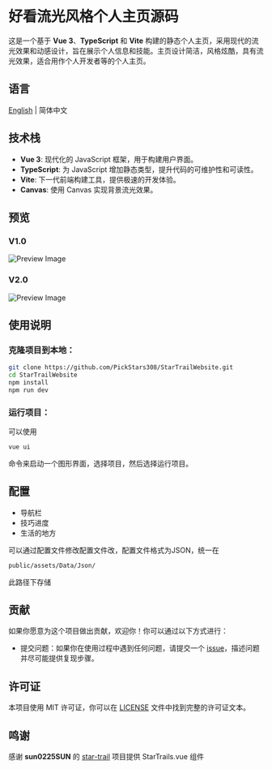 # 好看流光风格个人主页源码

这是一个基于 **Vue 3**、**TypeScript** 和 **Vite** 构建的静态个人主页，采用现代的流光效果和动感设计，旨在展示个人信息和技能。主页设计简洁，风格炫酷，具有流光效果，适合用作个人开发者等的个人主页。

## 语言

[English](README.md) | 简体中文

## 技术栈

- **Vue 3**: 现代化的 JavaScript 框架，用于构建用户界面。
- **TypeScript**: 为 JavaScript 增加静态类型，提升代码的可维护性和可读性。
- **Vite**: 下一代前端构建工具，提供极速的开发体验。
- **Canvas**: 使用 Canvas 实现背景流光效果。

## 预览

### V1.0

![Preview Image](https://gh.api.99988866.xyz/https://github.com/PickStars308/StarTrailWebsite/blob/master/Preview/1.0.png 'Preview Image')
### V2.0

![Preview Image](https://gh.api.99988866.xyz/https://github.com/PickStars308/StarTrailWebsite/blob/master/Preview/2.0.png 'Preview Image')

## 使用说明

### 克隆项目到本地：

```bash
git clone https://github.com/PickStars308/StarTrailWebsite.git
cd StarTrailWebsite
npm install
npm run dev
```

### 运行项目：

可以使用

```bash
vue ui
```

命令来启动一个图形界面，选择项目，然后选择运行项目。

## 配置

- 导航栏
- 技巧进度
- 生活的地方

可以通过配置文件修改配置文件改，配置文件格式为JSON，统一在

```bash
public/assets/Data/Json/
```

此路径下存储

## 贡献

如果你愿意为这个项目做出贡献，欢迎你！你可以通过以下方式进行：

- 提交问题：如果你在使用过程中遇到任何问题，请提交一个 [issue](https://github.com/PickStars308/StarTrailWebsite/issues)，描述问题并尽可能提供复现步骤。

## 许可证

本项目使用 MIT 许可证，你可以在 [LICENSE](LICENSE) 文件中找到完整的许可证文本。

## 鸣谢

感谢 **sun0225SUN** 的 [star-trail](https://github.com/sun0225SUN/star-trail) 项目提供 StarTrails.vue 组件
